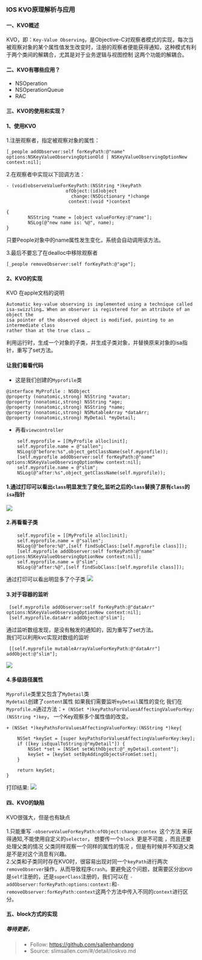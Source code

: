 ### IOS KVO原理解析与应用
#### 一、KVO概述
KVO，即：```Key-Value Observing```，是Objective-C对观察者模式的实现，每次当被观察对象的某个属性值发生改变时，注册的观察者便能获得通知，这种模式有利于两个类间的解耦合，尤其是对于业务逻辑与视图控制 这两个功能的解耦合。
#### 二、KVO有哪些应用？
- NSOperation
- NSOperationQueue
- RAC
#### 三、KVO的使用和实现？
#### 1、使用KVO
1.注册观察者，指定被观察对象的属性： 

	[_people addObserver:self forKeyPath:@"name" options:NSKeyValueObservingOptionOld | NSKeyValueObservingOptionNew context:nil];
2.在观察者中实现以下回调方法：
```
- (void)observeValueForKeyPath:(NSString *)keyPath  
                      ofObject:(id)object  
                        change:(NSDictionary *)change  
                       context:(void *)context  
   
{  
        NSString *name = [object valueForKey:@"name"]; 
        NSLog(@"new name is: %@", name);  
}  
```
只要People对象中的name属性发生变化，系统会自动调用该方法。

3.最后不要忘了在dealloc中移除观察者
```
[_people removeObserver:self forKeyPath:@"age"]; 
```
#### 2、KVO的实现
KVO 在apple文档的说明

```
Automatic key-value observing is implemented using a technique called 
isa-swizzling… When an observer is registered for an attribute of an object the 
isa pointer of the observed object is modified, pointing to an intermediate class 
rather than at the true class …
```
利用运行时，生成一个对象的子类，并生成子类对象，并替换原来对象的isa指针，重写了set方法。  
#### 让我们看看代码
- 这是我们创建的`Myprofile`类
```
@interface MyProfile : NSObject
@property (nonatomic,strong) NSString *avatar;
@property (nonatomic,strong) NSString *age;
@property (nonatomic,strong) NSString *name;
@property (nonatomic,strong) NSMutableArray *dataArr;
@property (nonatomic,strong) MyDetail *myDetail;
```
- 再看`viewcontroller`
```
    self.myprofile = [[MyProfile alloc]init];
    self.myprofile.name = @"sallen";
    NSLog(@"before:%s",object_getClassName(self.myprofile));
    [self.myprofile addObserver:self forKeyPath:@"name" options:NSKeyValueObservingOptionNew context:nil];
    self.myprofile.name = @"slim";
    NSLog(@"after:%s",object_getClassName(self.myprofile));
```
#### 1.通过打印可以看出`class`明显发生了变化,监听之后的`class`替换了原有`class`的`isa`指针
![](https://user-gold-cdn.xitu.io/2018/8/18/1654affac0ca12a6?w=1314&h=478&f=jpeg&s=136805)
#### 2.再看看子类
```
    self.myprofile = [[MyProfile alloc]init];
    self.myprofile.name = @"sallen";
    NSLog(@"before:%@",[self findSubClass:[self.myprofile class]]);
    [self.myprofile addObserver:self forKeyPath:@"name" options:NSKeyValueObservingOptionNew context:nil];
    self.myprofile.name = @"slim";
    NSLog(@"after:%@",[self findSubClass:[self.myprofile class]]);
```
通过打印可以看出明显多了个子类
![](https://user-gold-cdn.xitu.io/2018/8/18/1654b098a9eb0661?w=1292&h=486&f=jpeg&s=104990)
#### 3.对于容器的监听
```
 [self.myprofile addObserver:self forKeyPath:@"dataArr" options:NSKeyValueObservingOptionNew context:nil];
 [self.myprofile.dataArr addObject:@"slim"];
```
通过监听数组发现，是没有触发的通知的，因为重写了set方法。  
我们可以利用kvc实现对数组的监听

```
 [[self.myprofile mutableArrayValueForKeyPath:@"dataArr"] addObject:@"slim"];
 ```
![](https://user-gold-cdn.xitu.io/2018/8/18/1654b14f25299ae6?w=1276&h=462&f=jpeg&s=99423)
#### 4.多级路径属性
`Myprofile`类里又包含了`MyDetail`类  
`Mydetail`创建了`content`属性
如果我们需要监听`myDetail`属性的变化
我们在`Myprofile.m`通过方法：`+ (NSSet *)keyPathsForValuesAffectingValueForKey:(NSString *)key`，
一个Key观察多个属性值的改变。
```
+ (NSSet *)keyPathsForValuesAffectingValueForKey:(NSString *)key{
    
    NSSet *keySet = [super keyPathsForValuesAffectingValueForKey:key];
    if ([key isEqualToString:@"myDetail"]) {
        NSSet *set = [NSSet setWithObject:@"_myDetail.content"];
        keySet = [keySet setByAddingObjectsFromSet:set];
    }
    
    return keySet;
}
```
打印结果:
![](https://user-gold-cdn.xitu.io/2018/8/18/1654b27bab329ea2?w=1158&h=338&f=jpeg&s=63551)
#### 四、KVO的缺陷
KVO很强大，但是也有缺点  
</br>
1.只能重写 `-observeValueForKeyPath:ofObject:change:contex `这个方法 来获得通知,不能使用自定义的`selector`， 想要传一个`block `更是不可能 ，而且还要处理父类的情况 父类同样观察一个同样的属性的情况 ，但是有时候并不知道父类 是不是对这个消息有兴趣。 
</br>
2.父类和子类同时存在KVO时，很容易出现对同一个`keyPath`进行两次`removeObserver`操作，从而导致程序`crash`。要避免这个问题，就需要区分出`KVO`是`self`注册的，还是`superClass`注册的，我们可以在 `-addObserver:forKeyPath:options:context:`和`-removeObserver:forKeyPath:context`这两个方法中传入不同的`context`进行区分。

#### 五、block方式的实现
##### 等待更新，
> * Follow: https://github.com/sallenhandong
> * Source: slimsallen.com/#/detail/ioskvo.md
